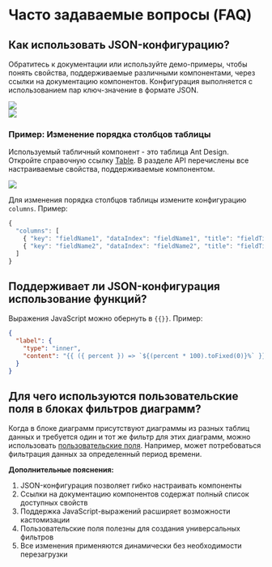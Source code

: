 # Часто задаваемые вопросы (FAQ)

## Как использовать JSON-конфигурацию?

Обратитесь к документации или используйте демо-примеры, чтобы понять свойства, поддерживаемые различными компонентами, через ссылки на документацию компонентов. Конфигурация выполняется с использованием пар ключ-значение в формате JSON.

<img src="https://static-docs.nocobase.com/202404212046877.png"/><br />
<img src="https://static-docs.nocobase.com/202404212047075.png"/>

### Пример: Изменение порядка столбцов таблицы

Используемый табличный компонент - это таблица Ant Design. Откройте справочную ссылку <a href="https://ant.design/components/table/" target="_blank">Table</a>. В разделе API перечислены все настраиваемые свойства, поддерживаемые компонентом.

<img src="https://static-docs.nocobase.com/202404212052108.png"/>

Для изменения порядка столбцов таблицы измените конфигурацию `columns`. Пример:

```ts
{
  "columns": [
    { "key": "fieldName1", "dataIndex": "fieldName1", "title": "fieldTitle1" },
    { "key": "fieldName2", "dataIndex": "fieldName2", "title": "fieldTitle2" }
  ]
}
```

## Поддерживает ли JSON-конфигурация использование функций?

Выражения JavaScript можно обернуть в `{{}}`. Пример:

```json
{
  "label": {
    "type": "inner",
    "content": "{{ ({ percent }) => `${(percent * 100).toFixed(0)}%` }}"
  }
}
```

## Для чего используются пользовательские поля в блоках фильтров диаграмм?

Когда в блоке диаграмм присутствуют диаграммы из разных таблиц данных и требуется один и тот же фильтр для этих диаграмм, можно использовать [пользовательские поля](./user/filter.md#custom-fields). Например, может потребоваться фильтрация данных за определенный период времени.

**Дополнительные пояснения:**
1. JSON-конфигурация позволяет гибко настраивать компоненты
2. Ссылки на документацию компонентов содержат полный список доступных свойств
3. Поддержка JavaScript-выражений расширяет возможности кастомизации
4. Пользовательские поля полезны для создания универсальных фильтров
5. Все изменения применяются динамически без необходимости перезагрузки
